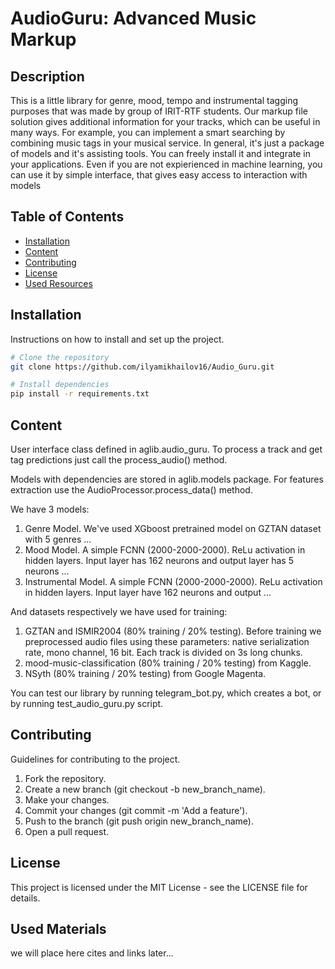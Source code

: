 # AudioGuru: Advanced Music Markup

## Description

This is a little library for genre, mood, tempo and instrumental tagging purposes that was made by group of IRIT-RTF students. 
Our markup file solution gives additional information for your tracks, which can be useful in many ways. For example, you can implement a smart searching by combining music tags in your musical service.
In general, it's just a package of models and it's assisting tools. You can freely install it and integrate in your applications. Even if you are not expierienced in machine learning, you can use it by simple interface, that gives easy access to interaction with models

## Table of Contents

- [Installation](#installation)
- [Content](#content)
- [Contributing](#contributing)
- [License](#license)
- [Used Resources](#used_resources)

## Installation

Instructions on how to install and set up the project.

```bash
# Clone the repository
git clone https://github.com/ilyamikhailov16/Audio_Guru.git

# Install dependencies
pip install -r requirements.txt

```

## Content

User interface class defined in aglib.audio_guru. To process a track and get tag predictions just call the process_audio() method.

Models with dependencies are stored in aglib.models package. For features extraction use the AudioProcessor.process_data() method.

We have 3 models:
1) Genre Model. We've used XGboost pretrained model on GZTAN dataset with 5 genres ...
2) Mood Model. A simple FCNN (2000-2000-2000). ReLu activation in hidden layers. Input layer has 162 neurons and output layer has 5 neurons ...
3) Instrumental Model. A simple FCNN (2000-2000-2000). ReLu activation in hidden layers. Input layer have 162 neurons and output ...

And datasets respectively we have used for training:
1) GZTAN and ISMIR2004 (80% training / 20% testing). Before training we preprocessed audio files using these parameters: native serialization rate, mono channel, 16 bit. Each track is divided on 3s long chunks.
2) mood-music-classification (80% training / 20% testing) from Kaggle.
3) NSyth (80% training / 20% testing) from Google Magenta.

You can test our library by running telegram_bot.py, which creates a bot, or by running test_audio_guru.py script.

## Contributing

Guidelines for contributing to the project.

1) Fork the repository.
2) Create a new branch (git checkout -b new_branch_name).
3) Make your changes.
4) Commit your changes (git commit -m 'Add a feature').
5) Push to the branch (git push origin new_branch_name).
6) Open a pull request.

## License

This project is licensed under the MIT License - see the LICENSE file for details.

## Used Materials

we will place here cites and links later...